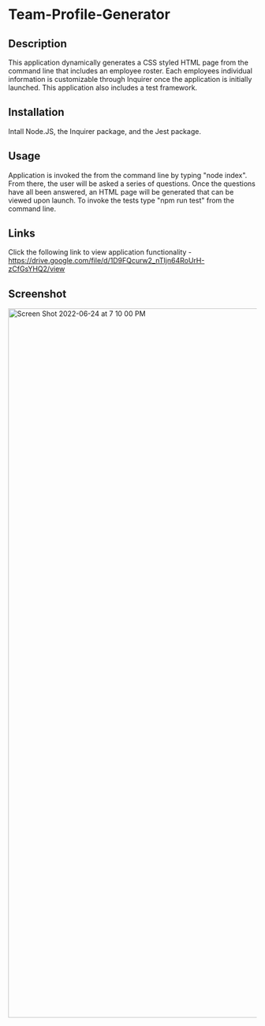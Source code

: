 # Team-Profile-Generator

## Description 
This application dynamically generates a CSS styled HTML page from the command line that includes an employee roster. Each employees individual information is customizable through Inquirer once the application is initially launched. This application also includes a test framework.


## Installation
Intall Node.JS, the Inquirer package, and the Jest package. 

## Usage 
Application is invoked the from the command line by typing "node index". From there, the user will be asked a series of questions. Once the questions have all been answered, an HTML page will be generated that can be viewed upon launch. To invoke the tests type "npm run test" from the command line.

## Links
Click the following link to view application functionality - https://drive.google.com/file/d/1D9FQcurw2_nTIjn64RoUrH-zCfGsYHQ2/view

## Screenshot
<img width="1440" alt="Screen Shot 2022-06-24 at 7 10 00 PM" src="https://user-images.githubusercontent.com/97851357/175754375-551750af-7ee6-45b4-9564-9ebf800d9488.png">
